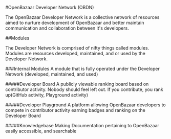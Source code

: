 #OpenBazaar Developer Network (OBDN)

  The OpenBazaar Developer Network is a collective network of resources aimed to nurture development of OpenBazaar and better maintain communication and collaboration between it's developers.



##Modules

  The Developer Network is comprised of nifty things called modules. Modules are resources developed, maintained, and or used by the Developer Network.


###Internal Modules
A module that is fully operated under the Developer Network (developed, maintained, and used)

#####Developer Board
  A publicly viewable ranking board based on contributor activity. Nobody should feel left out. If you contribute, you rank up(GitHub activity, Playground activity)
  
#####Developer Playground
  A platform allowing OpenBazaar developers to compete in contributor activity earning badges and ranking on the Developer Board
  
#####Knowledgebase
  Making Documentation pertaining to OpenBazaar easily accessible, and searchable
